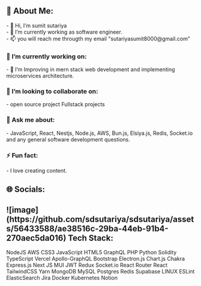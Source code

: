<h2>💫 About Me:</h2>
- 👋 Hi, I’m sumit sutariya<br/>
- 🌱 I’m currently working as software engineer.<br/>
- 📫 you will reach me througth my email "sutariyasumit8000@gmail.com"<br/>

<h3>🔭 I’m currently working on:</h3>
- 👀 I’m Improving in mern stack web development and implementing microservices architecture.

<h3>💞️ I’m looking to collaborate on:</h3>
- open source project Fullstack projects

<h3>💬 Ask me about:</h3>
- JavaScript, React, Nestjs, Node.js, AWS, Bun.js, Elsiya.js, Redis, Socket.io and any general software development questions.

<h3>⚡ Fun fact:</h3>
- I love creating content.

<h2>🌐 Socials:</h2>


<h2>![image](https://github.com/sdsutariya/sdsutariya/assets/56433588/ae38516c-29ba-44eb-91b4-270aec5da016)
 Tech Stack:</h2>
NodeJS AWS CSS3 JavaScript HTML5 GraphQL PHP Python Solidity TypeScript Vercel Apollo-GraphQL Bootstrap Electron.js Chart.js Chakra Express.js Next JS MUI JWT Redux Socket.io React Router React TailwindCSS Yarn MongoDB MySQL Postgres Redis Supabase LINUX ESLint ElasticSearch Jira Docker Kubernetes Notion
